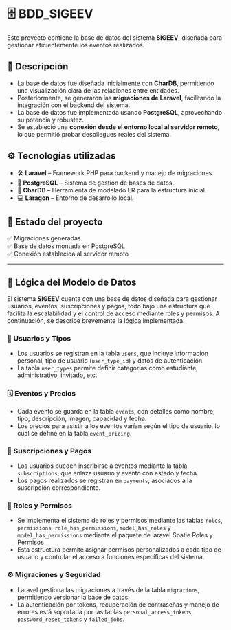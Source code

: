 # 🗄️ BDD_SIGEEV

Este proyecto contiene la base de datos del sistema **SIGEEV**, diseñada para gestionar eficientemente los eventos realizados.

## 📌 Descripción

- La base de datos fue diseñada inicialmente con **CharDB**, permitiendo una visualización clara de las relaciones entre entidades.
- Posteriormente, se generaron las **migraciones de Laravel**, facilitando la integración con el backend del sistema.
- La base de datos fue implementada usando **PostgreSQL**, aprovechando su potencia y robustez.
- Se estableció una **conexión desde el entorno local al servidor remoto**, lo que permitió probar despliegues reales del sistema.

## ⚙️ Tecnologías utilizadas

- 🛠️ **Laravel** – Framework PHP para backend y manejo de migraciones.
- 🐘 **PostgreSQL** – Sistema de gestión de bases de datos.
- 🧩 **CharDB** – Herramienta de modelado ER para la estructura inicial.
- 💻 **Laragon** – Entorno de desarrollo local.

## 🚀 Estado del proyecto

✅ Migraciones generadas  
✅ Base de datos montada en PostgreSQL  
✅ Conexión establecida al servidor remoto  

---

## 📐 Lógica del Modelo de Datos

El sistema **SIGEEV** cuenta con una base de datos diseñada para gestionar usuarios, eventos, suscripciones y pagos, todo bajo una estructura que facilita la escalabilidad y el control de acceso mediante roles y permisos. A continuación, se describe brevemente la lógica implementada:

### 👥 Usuarios y Tipos

- Los usuarios se registran en la tabla `users`, que incluye información personal, tipo de usuario (`user_type_id`) y datos de autenticación.
- La tabla `user_types` permite definir categorías como estudiante, administrativo, invitado, etc.

### 🗓️ Eventos y Precios

- Cada evento se guarda en la tabla `events`, con detalles como nombre, tipo, descripción, imagen, capacidad y fecha.
- Los precios para asistir a los eventos varían según el tipo de usuario, lo cual se define en la tabla `event_pricing`.

### 🧾 Suscripciones y Pagos

- Los usuarios pueden inscribirse a eventos mediante la tabla `subscriptions`, que enlaza usuario y evento con estado y fecha.
- Los pagos realizados se registran en `payments`, asociados a la suscripción correspondiente.

### 🔐 Roles y Permisos

- Se implementa el sistema de roles y permisos mediante las tablas `roles`, `permissions`, `role_has_permissions`, `model_has_roles` y `model_has_permissions` mediante el paquete de laravel Spatie Roles y Permisos
- Esta estructura permite asignar permisos personalizados a cada tipo de usuario y controlar el acceso a funciones específicas del sistema.

### ⚙️ Migraciones y Seguridad

- Laravel gestiona las migraciones a través de la tabla `migrations`, permitiendo versionar la base de datos.
- La autenticación por tokens, recuperación de contraseñas y manejo de errores está soportada por las tablas `personal_access_tokens`, `password_reset_tokens` y `failed_jobs`.

